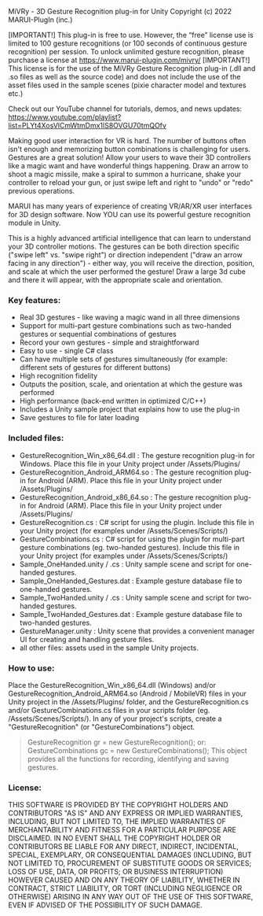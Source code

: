 MiVRy - 3D Gesture Recognition plug-in for Unity
Copyright (c) 2022 MARUI-PlugIn (inc.)

[IMPORTANT!] This plug-in is free to use. However, the “free” license use is limited to 100 gesture recognitions (or 100 seconds of continuous gesture recognition) per session. To unlock unlimited gesture recognition, please purchase a license at https://www.marui-plugin.com/mivry/ 
[IMPORTANT!] This license is for the use of the MiVRy Gesture Recognition plug-in (.dll and .so files as well as the source code)
and does not include the use of the asset files used in the sample scenes (pixie character model and textures etc.)

Check out our YouTube channel for tutorials, demos, and news updates:
https://www.youtube.com/playlist?list=PLYt4XosVlCmWtmDmx1lS8OVGU70tmQOfv

Making good user interaction for VR is hard. The number of buttons often isn't enough and memorizing button combinations is challenging for users.
Gestures are a great solution! Allow your users to wave their 3D controllers like a magic want and have wonderful things happening. Draw an arrow to shoot a magic missile, make a spiral to summon a hurricane, shake your controller to reload your gun, or just swipe left and right to "undo" or "redo" previous operations.

MARUI has many years of experience of creating VR/AR/XR user interfaces for 3D design software.
Now YOU can use its powerful gesture recognition module in Unity.

This is a highly advanced artificial intelligence that can learn to understand your 3D controller motions.
The gestures can be both direction specific ("swipe left" vs. "swipe right") or direction independent ("draw an arrow facing in any direction") - either way, you will receive the direction, position, and scale at which the user performed the gesture!
Draw a large 3d cube and there it will appear, with the appropriate scale and orientation.

### Key features:
- Real 3D gestures - like waving a magic wand in all three dimensions
- Support for multi-part gesture combinations such as two-handed gestures or sequential combinations of gestures
- Record your own gestures - simple and straightforward
- Easy to use - single C# class
- Can have multiple sets of gestures simultaneously (for example: different sets of gestures for different buttons)
- High recognition fidelity
- Outputs the position, scale, and orientation at which the gesture was performed
- High performance (back-end written in optimized C/C++)
- Includes a Unity sample project that explains how to use the plug-in
- Save gestures to file for later loading


### Included files:
- GestureRecognition_Win_x86_64.dll : The gesture recognition plug-in for Windows. Place this file in your Unity project under /Assets/Plugins/
- GestureRecognition_Android_ARM64.so : The gesture recognition plug-in for Android (ARM). Place this file in your Unity project under /Assets/Plugins/
- GestureRecognition_Android_x86_64.so : The gesture recognition plug-in for Android (ARM). Place this file in your Unity project under /Assets/Plugins/
- GestureRecognition.cs : C# script for using the plugin. Include this file in your Unity project (for examples under /Assets/Scenes/Scripts/)
- GestureCombinations.cs : C# script for using the plugin for multi-part gesture combinations (eg. two-handed gestures). Include this file in your Unity project (for examples under /Assets/Scenes/Scripts/)
- Sample_OneHanded.unity / .cs : Unity sample scene and script for one-handed gestures.
- Sample_OneHanded_Gestures.dat : Example gesture database file to one-handed gestures.
- Sample_TwoHanded.unity / .cs : Unity sample scene and script for two-handed gestures.
- Sample_TwoHanded_Gestures.dat : Example gesture database file to two-handed gestures.
- GestureManager.unity : Unity scene that provides a convenient manager UI for creating and handling gesture files.
- all other files: assets used in the sample Unity projects.



### How to use:
Place the GestureRecognition_Win_x86_64.dll (Windows) and/or GestureRecognition_Android_ARM64.so (Android / MobileVR)
files in your Unity project in the /Assets/Plugins/ folder,
and the GestureRecognition.cs and/or GestureCombinations.cs files in your scripts folder (eg. /Assets/Scenes/Scripts/).
In any of your project's scripts, create a "GestureRecognition" (or "GestureCombinations") object.
> GestureRecognition gr = new GestureRecognition();
or:
> GestureCombinations gc = new GestureCombinations();
This object provides all the functions for recording, identifying and saving gestures.


### License:
THIS SOFTWARE IS PROVIDED BY THE COPYRIGHT HOLDERS AND CONTRIBUTORS  "AS IS" AND ANY EXPRESS OR IMPLIED WARRANTIES, INCLUDING, BUT NOT LIMITED TO,  THE IMPLIED WARRANTIES OF MERCHANTABILITY AND FITNESS FOR A PARTICULAR  PURPOSE ARE DISCLAIMED. IN NO EVENT SHALL THE COPYRIGHT HOLDER OR  CONTRIBUTORS BE LIABLE FOR ANY DIRECT, INDIRECT, INCIDENTAL, SPECIAL,  EXEMPLARY, OR CONSEQUENTIAL DAMAGES (INCLUDING, BUT NOT LIMITED TO,  PROCUREMENT OF SUBSTITUTE GOODS OR SERVICES; LOSS OF USE, DATA, OR  PROFITS; OR BUSINESS INTERRUPTION) HOWEVER CAUSED AND ON ANY THEORY  OF LIABILITY, WHETHER IN CONTRACT, STRICT LIABILITY, OR TORT  (INCLUDING NEGLIGENCE OR OTHERWISE) ARISING IN ANY WAY OUT OF THE USE  OF THIS SOFTWARE, EVEN IF ADVISED OF THE POSSIBILITY OF SUCH DAMAGE.

